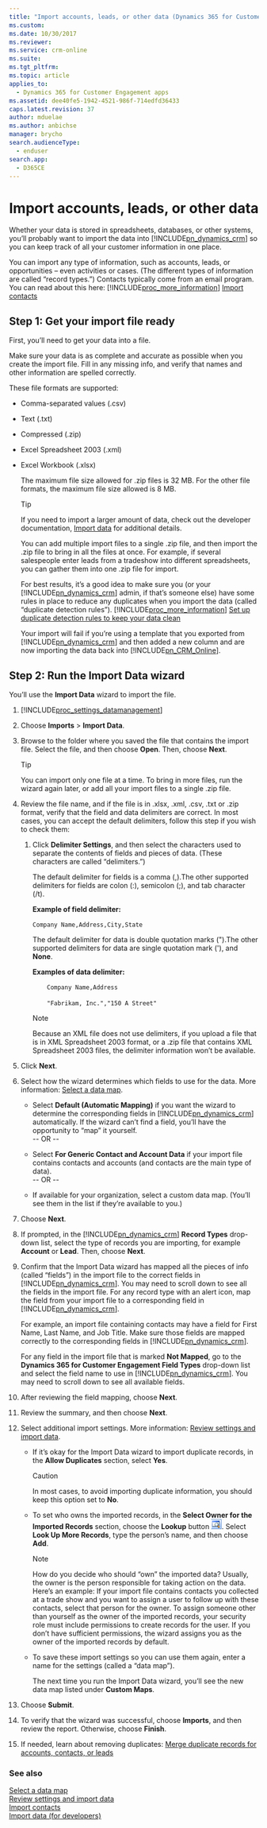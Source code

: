 ```yaml
---
title: "Import accounts, leads, or other data (Dynamics 365 for Customer Engagement) | MicrosoftDocs"
ms.custom: 
ms.date: 10/30/2017
ms.reviewer: 
ms.service: crm-online
ms.suite: 
ms.tgt_pltfrm: 
ms.topic: article
applies_to: 
  - Dynamics 365 for Customer Engagement apps
ms.assetid: dee40fe5-1942-4521-986f-714edfd36433
caps.latest.revision: 37
author: mduelae
ms.author: anbichse
manager: brycho
search.audienceType: 
  - enduser
search.app: 
  - D365CE
---
```

# Import accounts, leads, or other data

Whether your data is stored in spreadsheets, databases, or other systems, you’ll probably want to import the data into [!INCLUDE[pn_dynamics_crm](../includes/pn-dynamics-crm.md)] so you can keep track of all your customer information in one place.  
  
 You can import any type of information, such as accounts, leads, or opportunities – even activities or cases. (The different types of information are called “record types.”) Contacts typically come from an email program. You can read about this here: [!INCLUDE[proc_more_information](../includes/proc-more-information.md)] [Import contacts](../basics/import-contacts.md)  
  
## Step 1: Get your import file ready  
 First, you’ll need to get your data into a file.  
  
 Make sure your data is as complete and accurate as possible when you create the import file. Fill in any missing info, and verify that names and other information are spelled correctly.  
  
 These file formats are supported:  
  
- Comma-separated values (.csv)  
  
- Text (.txt)  
  
- Compressed (.zip)  
  
- Excel Spreadsheet 2003 (.xml)  
  
- Excel Workbook (.xlsx)  
  
  The maximum file size allowed for .zip files is 32 MB. For the other file formats, the maximum file size allowed is 8 MB.  
  
  > [!TIP]
  > 
  > If you need to import a larger amount of data, check out the developer documentation, [Import data](../developer/import-data.md) for additional details.  
  > 
  >  You can add multiple import files to a single .zip file, and then import the .zip file to bring in all the files at once. For example, if several salespeople enter leads from a tradeshow into different spreadsheets, you can gather them into one .zip file for import.  
  > 
  >  For best results, it’s a good idea to make sure you (or your [!INCLUDE[pn_dynamics_crm](../includes/pn-dynamics-crm.md)] admin, if that’s someone else) have some rules in place to reduce any duplicates when you import the data (called “duplicate detection rules”). [!INCLUDE[proc_more_information](../includes/proc-more-information.md)] [Set up duplicate detection rules to keep your data clean](../admin/set-up-duplicate-detection-rules-keep-data-clean.md) 
  > 
  >  Your import will fail if you’re using a template that you exported from [!INCLUDE[pn_dynamics_crm](../includes/pn-dynamics-crm.md)] and then added a new column and are now importing the data back into [!INCLUDE[pn_CRM_Online](../includes/pn-crm-online.md)].  
      
## Step 2: Run the Import Data wizard  
 You’ll use the **Import Data** wizard to import the file.  
  
1. [!INCLUDE[proc_settings_datamanagement](../includes/proc-settings-datamanagement.md)]  
  
2. Choose **Imports** > **Import Data**.  
  
3. Browse to the folder where you saved the file that contains the import file. Select the file, and then choose **Open**. Then, choose **Next**.  
  
   > [!TIP]
   >  You can import only one file at a time. To bring in more files, run the wizard again later, or add all your import files to a single .zip file.  
  
4. Review the file name, and if the file is in .xlsx, .xml, .csv, .txt or .zip format, verify that the field and data delimiters are correct. In most cases, you can accept the default delimiters, follow this step if you wish to check them:  
  
   1.  Click **Delimiter Settings**, and then select the characters used to separate the contents of fields and pieces of data. (These characters are called “delimiters.”)  
      
       The default delimiter for fields is a comma (,).The other supported delimiters for fields are colon (:), semicolon (;), and tab character (/t). 
  
       **Example of field delimiter:**  

           Company Name,Address,City,State  
        
       The default delimiter for data is double quotation marks (").The other supported delimiters for data are single quotation mark ('), and **None**.  
    
       **Examples of data delimiter:**  
        
               Company Name,Address  
        
               "Fabrikam, Inc.","150 A Street"  
        
       > [!NOTE]
       >  Because an XML file does not use delimiters, if you upload a file that is in XML Spreadsheet 2003 format, or a .zip file that contains XML Spreadsheet 2003 files, the delimiter information won’t be available.  
          
5. Click **Next**. 
 
6. Select how the wizard determines which fields to use for the data. More information: [Select a data map](select-data-map.md). 
  
   - Select **Default (Automatic Mapping)** if you want the wizard to determine the corresponding fields in [!INCLUDE[pn_dynamics_crm](../includes/pn-dynamics-crm.md)] automatically. If the wizard can’t find a field, you’ll have the opportunity to “map” it yourself.   
     -- OR --  
  
   - Select **For Generic Contact and Account Data** if your import file contains contacts and accounts (and contacts are the main type of data).   
     -- OR --  
  
   - If available for your organization, select a custom data map. (You’ll see them in the list if they’re available to you.)  
  
7. Choose **Next**.  
  
8. If prompted, in the [!INCLUDE[pn_dynamics_crm](../includes/pn-dynamics-crm.md)] **Record Types** drop-down list, select the type of records you are importing, for example **Account** or **Lead**. Then, choose **Next**.  
  
9. Confirm that the Import Data wizard has mapped all the pieces of info (called “fields”) in the import file to the correct fields in [!INCLUDE[pn_dynamics_crm](../includes/pn-dynamics-crm.md)]. You may need to scroll down to see all the fields in the import file. For any record type with an alert icon, map the field from your import file to a corresponding field in [!INCLUDE[pn_dynamics_crm](../includes/pn-dynamics-crm.md)].
      
   For example, an import file containing contacts may have a field for First Name, Last Name, and Job Title. Make sure those fields are mapped correctly to the corresponding fields in [!INCLUDE[pn_dynamics_crm](../includes/pn-dynamics-crm.md)].  
      
   For any field in the import file that is marked **Not Mapped**, go to the **Dynamics 365 for Customer Engagement Field Types** drop-down list and select the field name to use in [!INCLUDE[pn_dynamics_crm](../includes/pn-dynamics-crm.md)]. You may need to scroll down to see all available fields.  
    
10. After reviewing the field mapping, choose **Next**.  
  
11. Review the summary, and then choose **Next**.  
  
12. Select additional import settings. More information: [Review settings and import data](review-settings-import-data.md).  
  
    -   If it’s okay for the Import Data wizard to import duplicate records, in the **Allow Duplicates** section, select **Yes**.  
  
        > [!CAUTION]
        >  In most cases, to avoid importing duplicate information, you should keep this option set to **No**.  
  
    -   To set who owns the imported records, in the **Select Owner for the Imported Records** section, choose the **Lookup** button ![Lookup button](../basics/media/lookup-button.gif "Lookup button"). Select **Look Up More Records**, type the person’s name, and then choose **Add**.  
  
        > [!NOTE]
        >  How do you decide who should “own” the imported data? Usually, the owner is the person responsible for taking action on the data. Here’s an example: If your import file contains contacts you collected at a trade show and you want to assign a user to follow up with these contacts, select that person for the owner. To assign someone other than yourself as the owner of the imported records, your security role must include permissions to create records for the user. If you don’t have sufficient permissions, the wizard assigns you as the owner of the imported records by default.  
  
    -   To save these import settings so you can use them again, enter a name for the settings (called a “data map”).  
  
         The next time you run the Import Data wizard, you’ll see the new data map listed under **Custom Maps**.  
  
13. Choose **Submit**.  
  
14. To verify that the wizard was successful, choose **Imports**, and then review the report. Otherwise, choose **Finish**.  

15. If needed, learn about removing duplicates: [Merge duplicate records for accounts, contacts, or leads](merge-duplicate-records-accounts-contacts-leads.md)
  
### See also  
 [Select a data map](select-data-map.md)   
 [Review settings and import data](review-settings-import-data.md)  
 [Import contacts](../basics/import-contacts.md)  
 [Import data (for developers)](../developer/import-data.md)
